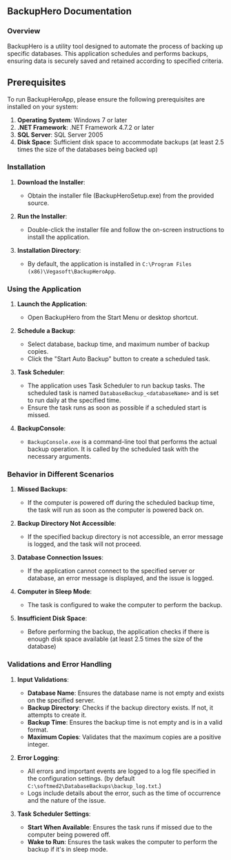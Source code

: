 ## BackupHero Documentation

### Overview
BackupHero is a utility tool designed to automate the process of backing up specific databases. This application schedules and performs backups, ensuring data is securely saved and retained according to specified criteria.

## Prerequisites

To run BackupHeroApp, please ensure the following prerequisites are installed on your system:

1. **Operating System**: Windows 7 or later
2. **.NET Framework**: .NET Framework 4.7.2 or later
3. **SQL Server**: SQL Server 2005
4. **Disk Space**: Sufficient disk space to accommodate backups (at least 2.5 times the size of the databases being backed up)


### Installation

1. **Download the Installer**:
   - Obtain the installer file (BackupHeroSetup.exe) from the provided source.
   
2. **Run the Installer**:
   - Double-click the installer file and follow the on-screen instructions to install the application.
   
3. **Installation Directory**:
   - By default, the application is installed in `C:\Program Files (x86)\Vegasoft\BackupHeroApp`.

### Using the Application

1. **Launch the Application**:
   - Open BackupHero from the Start Menu or desktop shortcut.
   
2. **Schedule a Backup**:
   - Select database, backup time, and maximum number of backup copies.
   - Click the "Start Auto Backup" button to create a scheduled task.

3. **Task Scheduler**:
   - The application uses Task Scheduler to run backup tasks. The scheduled task is named `DatabaseBackup_<databaseName>` and is set to run daily at the specified time.
   - Ensure the task runs as soon as possible if a scheduled start is missed.

4. **BackupConsole**:
   - `BackupConsole.exe` is a command-line tool that performs the actual backup operation. It is called by the scheduled task with the necessary arguments.

### Behavior in Different Scenarios

1. **Missed Backups**:
   - If the computer is powered off during the scheduled backup time, the task will run as soon as the computer is powered back on.

2. **Backup Directory Not Accessible**:
   - If the specified backup directory is not accessible, an error message is logged, and the task will not proceed.

3. **Database Connection Issues**:
   - If the application cannot connect to the specified server or database, an error message is displayed, and the issue is logged.

4. **Computer in Sleep Mode**:
   - The task is configured to wake the computer to perform the backup.

5. **Insufficient Disk Space**:
    - Before performing the backup, the application checks if there is enough disk space available (at least 2.5 times the size of the database)

### Validations and Error Handling

1. **Input Validations**:
   - **Database Name**: Ensures the database name is not empty and exists on the specified server.
   - **Backup Directory**: Checks if the backup directory exists. If not, it attempts to create it.
   - **Backup Time**: Ensures the backup time is not empty and is in a valid format.
   - **Maximum Copies**: Validates that the maximum copies are a positive integer.

2. **Error Logging**:
   - All errors and important events are logged to a log file specified in the configuration settings. (by default `C:\softmed2\DatabaseBackups\backup_log.txt`.)
   - Logs include details about the error, such as the time of occurrence and the nature of the issue.

3. **Task Scheduler Settings**:
   - **Start When Available**: Ensures the task runs if missed due to the computer being powered off.
   - **Wake to Run**: Ensures the task wakes the computer to perform the backup if it's in sleep mode.
